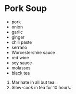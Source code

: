 # Pork Soup

- pork
- onion
- garlic
- ginger
- chili paste
- serrano
- Worcestershire sauce
- red wine
- soy sauce
- molasses
- black tea

1. Marinate in all but tea.
2. Slow-cook in tea for 10 hours.
